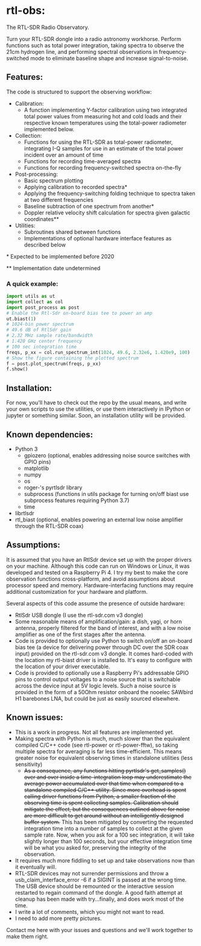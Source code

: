 # rtl-obs:
The RTL-SDR Radio Observatory.

Turn your RTL-SDR dongle into a radio astronomy workhorse. Perform functions such as total power integration, taking spectra to observe the 21cm hydrogen line, and performing spectral observations in frequency-switched mode to eliminate baseline shape and increase signal-to-noise.

## Features:
The code is structured to support the observing workflow:
- Calibration:
  - A function implementing Y-factor calibration using two integrated total power values from measuring hot and cold loads and their respective known temperatures using the total-power radiometer implemented below.
- Collection:
  - Functions for using the RTL-SDR as total-power radiometer, integrating I-Q samples for use in an estimate of the total power incident over an amount of time
  - Functions for recording time-averaged spectra
  - Functions for recording frequency-switched spectra on-the-fly
- Post-processing:
  - Basic spectrum plotting
  - Applying calibration to recorded spectra*
  - Applying the frequency-switching folding technique to spectra taken at two different frequencies
  - Baseline subtraction of one spectrum from another*
  - Doppler relative velocity shift calculation for spectra given galactic coordinates**
- Utilities:
  - Subroutines shared between functions
  - Implementations of optional hardware interface features as described below

\* Expected to be implemented before 2020

\*\* Implementation date undetermined

### A quick example:
```python
import utils as ut
import collect as col
import post_process as post
# Enable the Rtl-Sdr on-board bias tee to power an amp
ut.biast(1)
# 1024-bin power spectrum 
# 49.6 dB of RtlSdr gain
# 2.32 MHz sample rate/bandwidth
# 1.420 GHz center frequency
# 100 sec integration time
freqs, p_xx = col.run_spectrum_int(1024, 49.6, 2.32e6, 1.420e9, 100)
# Show the figure containing the plotted spectrum
f = post.plot_spectrum(freqs, p_xx)
f.show()
```

## Installation:
For now, you'll have to check out the repo by the usual means, and write your own scripts to use the utilities, or use them interactively in IPython or jupyter or something similar. Soon, an installation utility will be provided.

## Known dependencies:
- Python 3
  - gpiozero (optional, enables addressing noise source switches with GPIO pins)
  - matplotlib
  - numpy
  - os
  - roger-'s pyrtlsdr library
  - subprocess (functions in utils package for turning on/off biast use subprocess features requiring Python 3.7)
  - time
- librtlsdr
- rtl_biast (optional, enables powering an external low noise amplifier through the RTL-SDR coax)

## Assumptions:
It is assumed that you have an RtlSdr device set up with the proper drivers on your machine. Although this code can run on Windows or Linux, it was developed and tested on a Raspberry Pi 4. I try my best to make the core observation functions cross-platform, and avoid assumptions about processor speed and memory. Hardware-interfacing functions may require additional customization for your hardware and platform.

Several aspects of this code assume the presence of outside hardware:
- RtlSdr USB dongle (I use the rtl-sdr.com v3 dongle)
- Some reasonable means of amplification/gain: a dish, yagi, or horn antenna, properly filtered for the band of interest, and with a low noise amplifier as one of the first stages after the antenna.
- Code is provided to optionally use Python to switch on/off an on-board bias tee (a device for delivering power through DC over the SDR coax input) provided on the rtl-sdr.com v3 dongle. It comes hard-coded with the location my rtl-biast driver is installed to. It's easy to configure with the location of your driver executable.
- Code is provided to optionally use a Raspberry Pi's addressable GPIO pins to control output voltages to a noise source that is switchable across the device input at 5V logic levels. Such a noise source is provided in the form of a 50Ohm resistor onboard the nooelec SAWbird H1 barebones LNA, but could be just as easily sourced elsewhere.

## Known issues:
- This is a work in progress. Not all features are implemented yet.
- Making spectra with Python is much, much slower than the equivalent compiled C/C++ code (see rtl-power or rtl-power-fftw), so taking multiple spectra for averaging is far less time-efficient. This means greater noise for equivalent observing times in standalone utilities (less sensitivity)
  - ~~As a consequence, any functions hitting pyrtlsdr's get_samples() over and over inside a time-integration loop may underestimate the average power accumulated over that time when compared to a standalone compiled C/C++ utility. Since more overhead is spent calling driver functions from Python, a smaller fraction of the observing time is spent collecting samples. Calibration should mitigate the effect, but the consequences outlined above for noise are more difficult to get around without an intelligently designed buffer system.~~ This has been mitigated by converting the requested integration time into a number of samples to collect at the given sample rate. Now, when you ask for a 100 sec integration, it will take slightly longer than 100 seconds, but your effective integration time will be what you asked for, preserving the integrity of the observation.
- It requires much more fiddling to set up and take observations now than it eventually will. 
- RTL-SDR devices may not surrender permissions and throw a usb_claim_interface_error -6 if a SIGINT is passed at the wrong time. The USB device should be remounted or the interactive session restarted to regain command of the dongle. A good faith attempt at cleanup has been made with try...finally, and does work most of the time.
- I write a lot of comments, which you might not want to read.
- I need to add more pretty pictures.

Contact me here with your issues and questions and we'll work together to make them right. 

